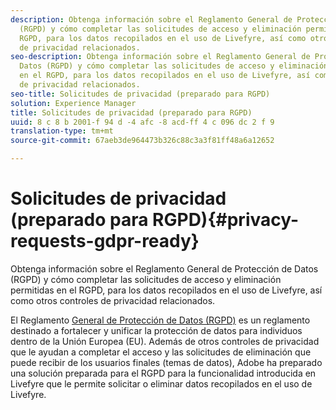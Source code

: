 ```yaml
---
description: Obtenga información sobre el Reglamento General de Protección de Datos
  (RGPD) y cómo completar las solicitudes de acceso y eliminación permitidas en el
  RGPD, para los datos recopilados en el uso de Livefyre, así como otros controles
  de privacidad relacionados.
seo-description: Obtenga información sobre el Reglamento General de Protección de
  Datos (RGPD) y cómo completar las solicitudes de acceso y eliminación permitidas
  en el RGPD, para los datos recopilados en el uso de Livefyre, así como otros controles
  de privacidad relacionados.
seo-title: Solicitudes de privacidad (preparado para RGPD)
solution: Experience Manager
title: Solicitudes de privacidad (preparado para RGPD)
uuid: 8 c 8 b 2001-f 94 d -4 afc -8 acd-ff 4 c 096 dc 2 f 9
translation-type: tm+mt
source-git-commit: 67aeb3de964473b326c88c3a3f81ff48a6a12652

---
```



# Solicitudes de privacidad (preparado para RGPD){#privacy-requests-gdpr-ready}

Obtenga información sobre el Reglamento General de Protección de Datos (RGPD) y cómo completar las solicitudes de acceso y eliminación permitidas en el RGPD, para los datos recopilados en el uso de Livefyre, así como otros controles de privacidad relacionados.

El Reglamento [General de Protección de Datos (RGPD)](https://adobe.io/apis/cloudplatform/gdpr.html) es un reglamento destinado a fortalecer y unificar la protección de datos para individuos dentro de la Unión Europea (EU). Además de otros controles de privacidad que le ayudan a completar el acceso y las solicitudes de eliminación que puede recibir de los usuarios finales (temas de datos), Adobe ha preparado una solución preparada para el RGPD para la funcionalidad introducida en Livefyre que le permite solicitar o eliminar datos recopilados en el uso de Livefyre.
